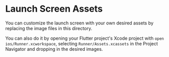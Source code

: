 # Launch Screen Assets

You can customize the launch screen with your own desired assets by replacing the image files in this directory.


You can also do it by opening your Flutter project's Xcode project with `open ios/Runner.xcworkspace`, selecting `Runner/Assets.xcassets` in the Project Navigator and dropping in the desired images.